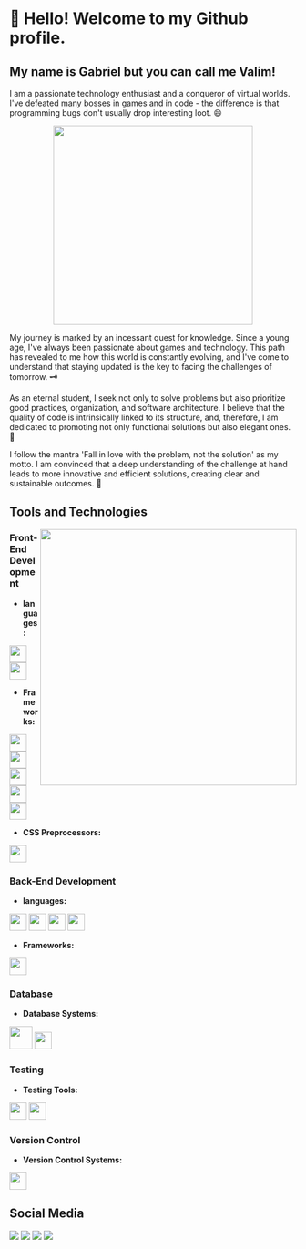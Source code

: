 # 👋 Hello! Welcome to my Github profile.
## My name is Gabriel but you can call me Valim!

I am a passionate technology enthusiast and a conqueror of virtual worlds. I've defeated many bosses in games and in code - the difference is that programming bugs don't usually drop interesting loot. 😄

<p align="center">
  <img src="https://media1.tenor.com/m/afm-g9k-fekAAAAC/pc.gif" width="350">
</p>

My journey is marked by an incessant quest for knowledge. Since a young age, I've always been passionate about games and technology. This path has revealed to me how this world is constantly evolving, and I've come to understand that staying updated is the key to facing the challenges of tomorrow. 🗝️

As an eternal student, I seek not only to solve problems but also prioritize good practices, organization, and software architecture. I believe that the quality of code is intrinsically linked to its structure, and, therefore, I am dedicated to promoting not only functional solutions but also elegant ones. 💎

I follow the mantra 'Fall in love with the problem, not the solution' as my motto. I am convinced that a deep understanding of the challenge at hand leads to more innovative and efficient solutions, creating clear and sustainable outcomes. 🧠
         
## Tools and Technologies

<img width="450px" align="right" src="https://images2.imgbox.com/9d/ef/81SFNt7G_o.png">  

### Front-End Development
    
  - **languages:** 
  <div display='inline' >
    <img src="https://cdn.jsdelivr.net/gh/devicons/devicon/icons/javascript/javascript-original.svg" width="30" height="30"  />
    <img src="https://cdn.jsdelivr.net/gh/devicons/devicon/icons/typescript/typescript-original.svg" width="30" height="30"  />
  </div>
    
  - **Frameworks:** 
  <div display='inline'>
    <img src="https://cdn.jsdelivr.net/gh/devicons/devicon/icons/react/react-original.svg" width="30" height="30" />  
    <img src="https://cdn.jsdelivr.net/gh/devicons/devicon/icons/nextjs/nextjs-original.svg" width="30" height="30"/>
    <img src="https://cdn.jsdelivr.net/gh/devicons/devicon/icons/vuejs/vuejs-original.svg"  width="30" height="30" />
    <img src="https://cdn.jsdelivr.net/gh/devicons/devicon/icons/bootstrap/bootstrap-original.svg" width="30" height="30"/>    
    <img src="https://cdn.jsdelivr.net/gh/devicons/devicon@latest/icons/tailwindcss/tailwindcss-original.svg" width="30" height="30"/>       
  </div>
  
  - **CSS Preprocessors:**
  <div display='inline'>
    <img src="https://cdn.jsdelivr.net/gh/devicons/devicon/icons/sass/sass-original.svg" width="30" height="30" />
  </div>


### Back-End Development
- **languages:**
<div display='inline'>
  <img src="https://cdn.jsdelivr.net/gh/devicons/devicon/icons/nodejs/nodejs-original.svg" width="30" height="30" />
  <img src="https://cdn.jsdelivr.net/gh/devicons/devicon/icons/csharp/csharp-original.svg"  width="30" height="30" />
  <img src="https://cdn.jsdelivr.net/gh/devicons/devicon/icons/java/java-original.svg" width="30" height="30" />  
  <img src="https://cdn.jsdelivr.net/gh/devicons/devicon@latest/icons/python/python-original.svg" width="30" height="30" />
          
</div>

- **Frameworks:**
<div display='inline'>
 <img src="https://cdn.jsdelivr.net/gh/devicons/devicon/icons/express/express-original.svg" width="30" height="30"  />
</div>


### Database
- **Database Systems:**
<div display='inline'>
  <img src="https://cdn.jsdelivr.net/gh/devicons/devicon/icons/mysql/mysql-original-wordmark.svg" width="40" height="40" />         
  <img src="https://cdn.jsdelivr.net/gh/devicons/devicon/icons/mongodb/mongodb-original.svg" width="30" height="30" />
</div>

<div>
<!--   <a href="https://github.com/GabrielValim"> -->
<!--   <img loading="lazy" height="180em" src="https://github-readme-stats.vercel.app/api/top-langs/?username=GabrielValim&layout=compact&langs_count=7&theme=dracula" align='right'/> -->
<!--   <img loading="lazy" height="180em" src="https://github-readme-stats.vercel.app/api?username=GabrielValim&show_icons=true&theme=dracula&include_all_commits=true&count_private=true" align='right'/>  -->
<!--     </a> -->
</div>

### Testing
- **Testing Tools:**
<div display='inline'>
  <img src="https://cdn.jsdelivr.net/gh/devicons/devicon/icons/jest/jest-plain.svg" width="30" height="30" /> 
  <img src="https://cdn.jsdelivr.net/gh/devicons/devicon/icons/selenium/selenium-original.svg" width="30" height="30" />          
</div>

### Version Control
- **Version Control Systems:** 
<div display='inline'>
  <img src="https://cdn.jsdelivr.net/gh/devicons/devicon/icons/git/git-original.svg" width="30" height="30" />                 
</div>

## Social Media
<div>
  <a href="https://www.youtube.com/channel/UCqX5YpchbYmumDdK7tmz_TA" target="_blank"><img loading="lazy" src="https://img.shields.io/badge/YouTube-FF0000?style=for-the-badge&logo=youtube&logoColor=white" target="_blank"></a>
  <a href="https://www.instagram.com/valim.g/" target="_blank"><img loading="lazy" src="https://img.shields.io/badge/-Instagram-%23E4305F?style=for-the-badge&logo=instagram&logoColor=white" target="_blank"></a>
  <a href = "mailto:contato@seu-usuário-aqui"><img loading="lazy" src="https://img.shields.io/badge/Gmail-D14836?style=for-the-badge&logo=gmail&logoColor=white" target="_blank"></a>
  <a href="https://www.linkedin.com/in/gabriel-valim/" target="_blank"><img loading="lazy" src="https://img.shields.io/badge/-LinkedIn-%230077B5?style=for-the-badge&logo=linkedin&logoColor=white" target="_blank"</a> 
</div>



          
